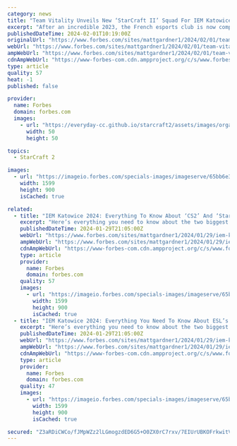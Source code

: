 ```yaml
---
category: news
title: "Team Vitality Unveils New ‘StarCraft II’ Squad For IEM Katowice 2024"
excerpt: "After an incredible 2023, the French esports club is now competing in one of the most foundational titles in esports."
publishedDateTime: 2024-02-01T10:19:00Z
originalUrl: "https://www.forbes.com/sites/mattgardner1/2024/02/01/team-vitality-unveils-new-starcraft-ii-squad-for-iem-katowice-2024/"
webUrl: "https://www.forbes.com/sites/mattgardner1/2024/02/01/team-vitality-unveils-new-starcraft-ii-squad-for-iem-katowice-2024/"
ampWebUrl: "https://www.forbes.com/sites/mattgardner1/2024/02/01/team-vitality-unveils-new-starcraft-ii-squad-for-iem-katowice-2024/amp/"
cdnAmpWebUrl: "https://www-forbes-com.cdn.ampproject.org/c/s/www.forbes.com/sites/mattgardner1/2024/02/01/team-vitality-unveils-new-starcraft-ii-squad-for-iem-katowice-2024/amp/"
type: article
quality: 57
heat: -1
published: false

provider:
  name: Forbes
  domain: forbes.com
  images:
    - url: "https://everyday-cc.github.io/starcraft2/assets/images/organizations/forbes.com-50x50.jpg"
      width: 50
      height: 50

topics:
  - StarCraft 2

images:
  - url: "https://imageio.forbes.com/specials-images/imageserve/65bb6e3bc1c7d82c9cd8a6fb/0x0.jpg?format=jpg&crop=1080,608,x0,y220,safe&height=900&width=1600&fit=bounds"
    width: 1599
    height: 900
    isCached: true

related:
  - title: "IEM Katowice 2024: Everything To Know About ‘CS2’ And ‘StarCraft II’"
    excerpt: "Here’s everything you need to know about the two biggest 'CS2' and 'StarCraft II' esports competitions coming your way in the next few days."
    publishedDateTime: 2024-01-29T21:05:00Z
    webUrl: "https://www.forbes.com/sites/mattgardner1/2024/01/29/iem-katowice-2024-everything-you-need-to-know-about-esls-cs2-and-starcraft-ii-events/"
    ampWebUrl: "https://www.forbes.com/sites/mattgardner1/2024/01/29/iem-katowice-2024-everything-you-need-to-know-about-esls-cs2-and-starcraft-ii-events/amp/"
    cdnAmpWebUrl: "https://www-forbes-com.cdn.ampproject.org/c/s/www.forbes.com/sites/mattgardner1/2024/01/29/iem-katowice-2024-everything-you-need-to-know-about-esls-cs2-and-starcraft-ii-events/amp/"
    type: article
    provider:
      name: Forbes
      domain: forbes.com
    quality: 57
    images:
      - url: "https://imageio.forbes.com/specials-images/imageserve/65b811bce582df0d1ae7146f/0x0.jpg?format=jpg&crop=2731,1537,x0,y716,safe&height=900&width=1600&fit=bounds"
        width: 1599
        height: 900
        isCached: true
  - title: "IEM Katowice 2024: Everything You Need To Know About ESL’s ‘CS2’ And ‘StarCraft II’ Events"
    excerpt: "Here’s everything you need to know about the two biggest 'CS2' and 'StarCraft II' esports competitions coming your way in the next few days."
    publishedDateTime: 2024-01-29T21:05:00Z
    webUrl: "https://www.forbes.com/sites/mattgardner1/2024/01/29/iem-katowice-2024-everything-you-need-to-know-about-esls-cs2-and-starcraft-ii-events/"
    ampWebUrl: "https://www.forbes.com/sites/mattgardner1/2024/01/29/iem-katowice-2024-everything-you-need-to-know-about-esls-cs2-and-starcraft-ii-events/amp/"
    cdnAmpWebUrl: "https://www-forbes-com.cdn.ampproject.org/c/s/www.forbes.com/sites/mattgardner1/2024/01/29/iem-katowice-2024-everything-you-need-to-know-about-esls-cs2-and-starcraft-ii-events/amp/"
    type: article
    provider:
      name: Forbes
      domain: forbes.com
    quality: 47
    images:
      - url: "https://imageio.forbes.com/specials-images/imageserve/65b811bce582df0d1ae7146f/0x0.jpg?format=jpg&crop=2731,1537,x0,y716,safe&height=900&width=1600&fit=bounds"
        width: 1599
        height: 900
        isCached: true

secured: "Z3aRDiCWCo/fJMpWZz2lLGmogzdED6G5+O0ZX0rC7rxv/7EIUrUBKOFrkwitVIRB7KPYLY9sphilUa24SDiNOBU/ow7jlARyr4S5NvThppoT4Jlf+MuuSF/BqQ2u8UpfknKIPpTxosIFObkTqcWA95KKnlxgVH5Roup7O5EvqrMO9jFioKiombEVoe5g8ivalCB73hlEDXq4ZyDdB3TebZovWEmFoF3uVTvvBrspd1GW1ylPoVt5QO6ueqpQ86pee/AgdjHgfI8dTAbdrdTC8WfhmaTXESzsGnR3f7lox2Mj63WUeLnevw06QfguOUMJ2IdqSJ+bWl0dkWZo2N9OULsALVKJ45JKATUGeVGUt4E=;OGL0lmOPjppQsPvrEOChTw=="
---
```


